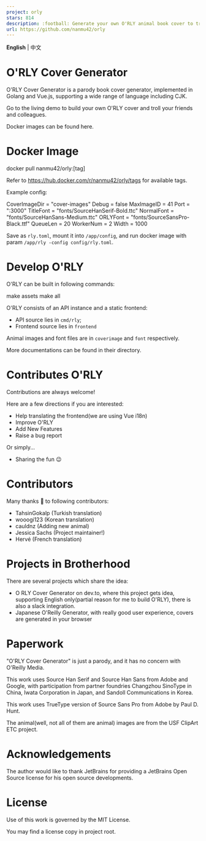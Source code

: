 ```yaml
---
project: orly
stars: 814
description: :football: Generate your own O'RLY animal book cover to troll your colleagues | 生成你自己的O'RLY动物书封面，让你的同事惊掉下巴
url: https://github.com/nanmu42/orly
---
```


**English** | 中文

O'RLY Cover Generator
=====================

O'RLY Cover Generator is a parody book cover generator, implemented in Golang and Vue.js, supporting a wide range of language including CJK.

Go to the living demo to build your own O'RLY cover and troll your friends and colleagues.

Docker images can be found here.

Docker Image
============

docker pull nanmu42/orly:\[tag\]

Refer to https://hub.docker.com/r/nanmu42/orly/tags for available tags.

Example config:

CoverImageDir = "cover-images"
Debug = false
MaxImageID = 41
Port = ":3000"
TitleFont = "fonts/SourceHanSerif-Bold.ttc"
NormalFont = "fonts/SourceHanSans-Medium.ttc"
ORLYFont = "fonts/SourceSansPro-Black.ttf"
QueueLen = 20
WorkerNum = 2
Width = 1000

Save as `rly.toml`, mount it into `/app/config`, and run docker image with param `/app/rly -config config/rly.toml`.

Develop O'RLY
=============

O'RLY can be built in following commands:

make assets
make all

O'RLY consists of an API instance and a static frontend:

-   API source lies in `cmd/rly`;
-   Frontend source lies in `frontend`

Animal images and font files are in `coverimage` and `font` respectively.

More documentations can be found in their directory.

Contributes O'RLY
=================

Contributions are always welcome!

Here are a few directions if you are interested:

-   Help translating the frontend(we are using Vue i18n)
-   Improve O'RLY
-   Add New Features
-   Raise a bug report

Or simply...

-   Sharing the fun 😉

Contributors
============

Many thanks 🤗 to following contributors:

-   TahsinGokalp (Turkish translation)
-   wooogi123 (Korean translation)
-   cauldnz (Adding new animal)
-   Jessica Sachs (Project maintainer!)
-   Hervé (French translation)

Projects in Brotherhood
=======================

There are several projects which share the idea:

-   O RLY Cover Generator on dev.to, where this project gets idea, supporting English only(partial reason for me to build O'RLY), there is also a slack integration.
-   Japanese O'Reilly Generator, with really good user experience, covers are generated in your browser

Paperwork
=========

"O'RLY Cover Generator" is just a parody, and it has no concern with O'Reilly Media.

This work uses Source Han Serif and Source Han Sans from Adobe and Google, with participation from partner foundries Changzhou SinoType in China, Iwata Corporation in Japan, and Sandoll Communications in Korea.

This work uses TrueType version of Source Sans Pro from Adobe by Paul D. Hunt.

The animal(well, not all of them are animal) images are from the USF ClipArt ETC project.

Acknowledgements
================

The author would like to thank JetBrains for providing a JetBrains Open Source license for his open source developments.

License
=======

Use of this work is governed by the MIT License.

You may find a license copy in project root.
